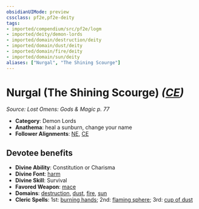 ```yaml
---
obsidianUIMode: preview
cssclass: pf2e,pf2e-deity
tags:
- imported/compendium/src/pf2e/logm
- imported/deity/demon-lords
- imported/domain/destruction/deity
- imported/domain/dust/deity
- imported/domain/fire/deity
- imported/domain/sun/deity
aliases: ["Nurgal", "The Shining Scourge"]
---
```

# Nurgal (The Shining Scourge) *([CE](chaotic-evil-b1.md))*  
*Source: Lost Omens: Gods & Magic p. 77*  

- **Category**: Demon Lords
- **Anathema**: heal a sunburn, change your name
- **Follower Alignments**: [NE](neutral-evil-b1.md), [CE](chaotic-evil-b1.md)

## Devotee benefits

- **Divine Ability**: Constitution or Charisma
- **Divine Font**: [harm](../../spells/harm.md)
- **Divine Skill**: Survival
- **Favored Weapon**: [mace](../../equipment/items/mace.md)
- **Domains**: [destruction](../domains.md#Destruction), [dust](../domains.md#Dust), [fire](../domains.md#Fire), [sun](../domains.md#Sun)
- **Cleric Spells**: 1st: [burning hands](../../spells/burning-hands.md); 2nd: [flaming sphere](../../spells/flaming-sphere.md); 3rd: [cup of dust](../../spells/cup-of-dust-logm.md)